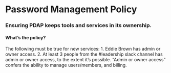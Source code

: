 # Password Management Policy

### Ensuring PDAP keeps tools and services in its ownership.

#### What’s the policy?

The following must be true for new services: 1. Eddie Brown has admin or owner access. 2. At least 3 people from the \#leadership slack channel has admin or owner access, to the extent it’s possible. “Admin or owner access” confers the ability to manage users/members, and billing.

